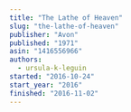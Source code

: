```yaml
---
title: "The Lathe of Heaven"
slug: "the-lathe-of-heaven"
publisher: "Avon"
published: "1971"
asin: "1416556966"
authors:
  - ursula-k-leguin
started: "2016-10-24"
start_year: "2016"
finished: "2016-11-02"
---
```

